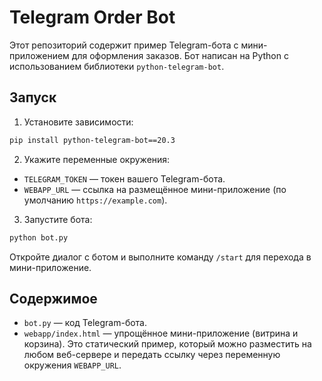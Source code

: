 # Telegram Order Bot

Этот репозиторий содержит пример Telegram-бота с мини-приложением для оформления заказов. Бот написан на Python с использованием библиотеки `python-telegram-bot`.

## Запуск

1. Установите зависимости:

```bash
pip install python-telegram-bot==20.3
```

2. Укажите переменные окружения:

- `TELEGRAM_TOKEN` — токен вашего Telegram-бота.
- `WEBAPP_URL` — ссылка на размещённое мини-приложение (по умолчанию `https://example.com`).

3. Запустите бота:

```bash
python bot.py
```

Откройте диалог с ботом и выполните команду `/start` для перехода в мини-приложение.

## Содержимое

- `bot.py` — код Telegram-бота.
- `webapp/index.html` — упрощённое мини-приложение (витрина и корзина). Это статический пример, который можно разместить на любом веб-сервере и передать ссылку через переменную окружения `WEBAPP_URL`.

